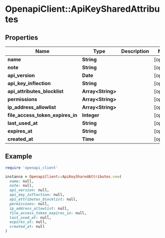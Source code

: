 # OpenapiClient::ApiKeySharedAttributes

## Properties

| Name | Type | Description | Notes |
| ---- | ---- | ----------- | ----- |
| **name** | **String** |  | [optional] |
| **note** | **String** |  | [optional] |
| **api_version** | **Date** |  | [optional] |
| **api_key_inflection** | **String** |  | [optional] |
| **api_attributes_blocklist** | **Array&lt;String&gt;** |  | [optional] |
| **permissions** | **Array&lt;String&gt;** |  | [optional] |
| **ip_address_allowlist** | **Array&lt;String&gt;** |  | [optional] |
| **file_access_token_expires_in** | **Integer** |  | [optional] |
| **last_used_at** | **String** |  | [optional] |
| **expires_at** | **String** |  | [optional] |
| **created_at** | **Time** |  | [optional] |

## Example

```ruby
require 'openapi_client'

instance = OpenapiClient::ApiKeySharedAttributes.new(
  name: null,
  note: null,
  api_version: null,
  api_key_inflection: null,
  api_attributes_blocklist: null,
  permissions: null,
  ip_address_allowlist: null,
  file_access_token_expires_in: null,
  last_used_at: null,
  expires_at: null,
  created_at: null
)
```


